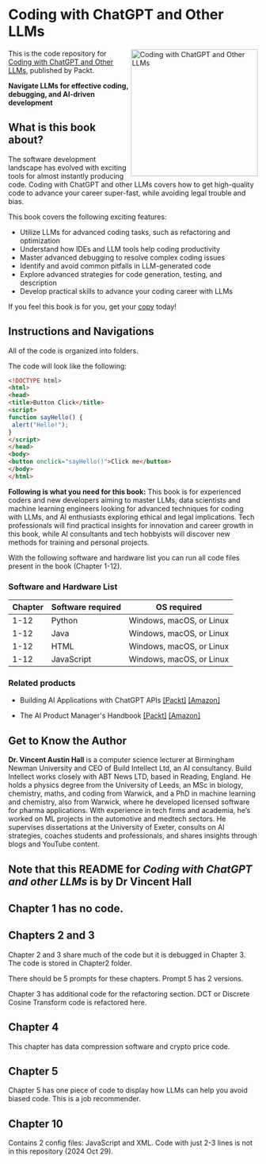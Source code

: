 # Coding with ChatGPT and Other LLMs

<a href="https://www.packtpub.com/en-us/product/coding-with-chatgpt-and-other-llms-9781805125051"><img src="https://m.media-amazon.com/images/I/71F63SPheuL._SL1500_.jpg" alt="Coding with ChatGPT and Other LLMs" height="256px" align="right"></a>












This is the code repository for [Coding with ChatGPT and Other LLMs](https://www.packtpub.com/en-us/product/coding-with-chatgpt-and-other-llms-9781805125051), published by Packt.

**Navigate LLMs for effective coding, debugging, and AI-driven development**


## What is this book about?

The software development landscape has evolved with exciting tools for almost instantly producing code. Coding with ChatGPT and other LLMs covers how to get high-quality code to advance your career super-fast, while avoiding legal trouble and bias.

This book covers the following exciting features: 
* Utilize LLMs for advanced coding tasks, such as refactoring and optimization
* Understand how IDEs and LLM tools help coding productivity
* Master advanced debugging to resolve complex coding issues
* Identify and avoid common pitfalls in LLM-generated code
* Explore advanced strategies for code generation, testing, and description
* Develop practical skills to advance your coding career with LLMs

If you feel this book is for you, get your [copy](https://www.amazon.com/dp/1805125052) today!


## Instructions and Navigations
All of the code is organized into folders.

The code will look like the following:
```html
<!DOCTYPE html> 
<html> 
<head> 
<title>Button Click</title> 
<script> 
function sayHello() { 
 alert("Hello!"); 
}
</script> 
</head> 
<body> 
<button onclick="sayHello()">Click me</button> 
</body> 
</html>
```

**Following is what you need for this book:**
This book is for experienced coders and new developers aiming to master LLMs, data scientists and machine learning engineers looking for advanced techniques for coding with LLMs, and AI enthusiasts exploring ethical and legal implications. Tech professionals will find practical insights for innovation and career growth in this book, while AI consultants and tech hobbyists will discover new methods for training and personal projects.

With the following software and hardware list you can run all code files present in the book (Chapter 1-12).

### Software and Hardware List

| Chapter  | Software required                                                                    | OS required                        |
| -------- | -------------------------------------------------------------------------------------| -----------------------------------|
|  	1-12	   | Python                              | Windows, macOS, or Linux |
|  	1-12	   | Java                              | Windows, macOS, or Linux |
|  	1-12	   | HTML                              | Windows, macOS, or Linux |
|  	1-12	   | JavaScript                              | Windows, macOS, or Linux |

### Related products <Other books you may enjoy>  
* Building AI Applications with ChatGPT APIs  [[Packt]](https://www.packtpub.com/en-us/product/building-ai-applications-with-chatgpt-apis-9781805127567) [[Amazon]](https://www.amazon.com/Building-Applications-ChatGPT-APIs-DALL/dp/180512756X/ref=tmm_pap_swatch_0?_encoding=UTF8&sr=1-2)

* The AI Product Manager's Handbook [[Packt]](https://www.packtpub.com/en-us/product/the-ai-product-managers-handbook-9781804612934) [[Amazon]](https://www.amazon.com/AI-Product-Managers-Handbook-advantage/dp/1804612936/ref=sr_1_1?s=books&sr=1-1)
  
## Get to Know the Author
**Dr. Vincent Austin Hall** is a computer science lecturer at Birmingham Newman University and CEO of Build Intellect Ltd, an AI consultancy. Build Intellect works closely with ABT News LTD, based in Reading, England. He holds a physics degree from the University of Leeds, an MSc in biology, chemistry, maths, and coding from Warwick, and a PhD in machine learning and chemistry, also from Warwick, where he developed licensed software for pharma applications. With experience in tech firms and academia, he’s worked on ML projects in the automotive and medtech sectors. He supervises dissertations at the University of Exeter, consults on AI strategies, coaches students and professionals, and shares insights through blogs and YouTube content.

## **Note** that this README for _Coding with ChatGPT and other LLMs_ is by Dr Vincent Hall

## Chapter 1 has no code.

## Chapters 2 and 3
Chapter 2 and 3 share much of the code but it is debugged in Chapter 3.
The code is stored in Chapter2 folder.

There should be 5 prompts for these chapters.
Prompt 5 has 2 versions.

Chapter 3 has additional code for the refactoring section.
DCT or Discrete Cosine Transform code is refactored here.

## Chapter 4 
This chapter has data compression software and crypto price code.

## Chapter 5
Chapter 5 has one piece of code to display how LLMs can help you avoid biased code.
This is a job recommender.

## Chapter 10
Contains 2 config files: JavaScript and XML.
Code with just 2-3 lines is not in this repository (2024 Oct 29).
